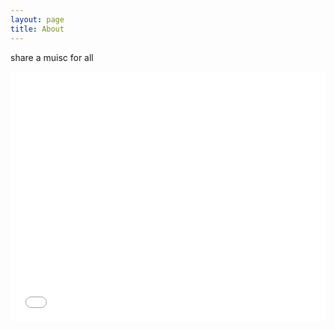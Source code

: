 ```yaml
---
layout: page
title: About
---
```


share a muisc for all


<iframe 
  src="//player.bilibili.com/player.html?isOutside=true&aid=247027840&bvid=BV1Yv411h71J&cid=308696368&p=1&autoplay=0&danmaku=0&start=80&t=1m20s&platform=html5"
  width="100%" 
  height="400px"
  frameborder="0" 
  scrolling="no" 
  allowfullscreen>
</iframe>